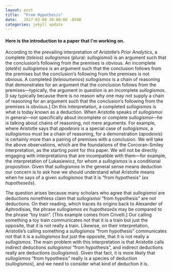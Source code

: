 ```yaml
---
layout: post
title:  "From Hypothesis"
date:   2017-03-08 10:00:00 -0500
categories: jekyll update
---
```

#### Here is the introduction to a paper that I'm working on.

According to the prevailing interpretation of Aristotle’s _Prior Analytics_, a complete (_teleios_) _sullogismos_ (plural: _sullogismoi_) is an argument such that the conclusion’s following from the premises is obvious. An incomplete (_atelês_) _sullogismos_ is an argument such that the conclusion follows from the premises but the conclusion’s following from the premises is not obvious. A completed (_teleioumenos_) _sullogismos_ is a chain of reasoning that demonstrates for an argument that the conclusion follows from the premises—typically, the argument in question is an incomplete _sullogismos_. [I say typically because there is no reason why one may not supply a chain of reasoning for an argument such that the conclusion’s following from the premises is obvious.] On this interpretation, a completed _sullogismos_ is what is today known as a deduction. When Aristotle speaks of _sullogismoi_ in general—not specifically about incomplete or complete _sullogismoi_—he is talking about chains of reasoning, not mere arguments. For example, where Aristotle says that _apodeixis_ is a special case of _sullogismos_, a _sullogismos_ must be a chain of reasoning, for a demonstration (_apodeixis_) is certainly more than a pairing of premises with a conclusion. We will take the above observations, which are the foundations of the Corcoran-Smiley interpretation, as the starting point for this paper. We will not be directly engaging with interpretations that are incompatible with them—for example, the interpretation of Lukasiewicz, for whom a _sullogismos_ is a conditional proposition. Given that _sullogismos_ in the general sense means deduction our concern is to ask how we should understand what Aristotle means when he says of a given _sullogismos_ that it is “from hypothesis” (_ex hupotheseôs_).  

The question arises because many scholars who agree that _sullogismoi_ are deductions nonethless claim that _sullogismoi_ “from hypothesis” are not deductions. On their reading, which traces its origins back to Alexander of Aphrodisias, the phrase _sullogismos ex hupotheseôs_ may be compared to the phrase “toy train”. [This example comes from Crivelli.] Our calling something a toy train communicates not that it is a train but just the opposite, that it is not really a train. Likewise, on their interpretation, Aristotle’s calling something a _sullogismos_ “from hypothesis” communicates not that it is a _sullogismos_ but just the opposite, that it is not really a _sullogismos_. The main problem with this interpretation is that Aristotle calls indirect deductions _sullogismoi_ “from hypothesis”, and indirect deductions really are deductions (_sullogismoi_). Given that fact, it is more likely that _sullogismos_ “from hypothesis” really is a species of deduction (_sullogismos_), and we need to consider what kind of deduction it is.

